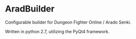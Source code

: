 AradBuilder
===========

Configurable builder for Dungeon Fighter Online / Arado Senki.

Written in python 2.7, utilizing the PyQt4 framework.
